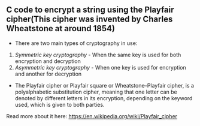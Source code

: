 ## C code to encrypt a string using the Playfair cipher(This cipher was invented by Charles Wheatstone at around 1854)

- There are two main types of cryptography in use:
1. *Symmetric key cryptography* - When the same key is used for both encryption and decryption
2. _Asymmetric key cryptography_ - When one key is used for encryption and another for decryption

- The Playfair cipher  or Playfair square or Wheatstone–Playfair cipher, is a polyalphabetic substitution cipher, meaning that one letter can be denoted by different letters in its encryption, depending on the keyword used, which is given to both parties.

Read more about it here: https://en.wikipedia.org/wiki/Playfair_cipher
